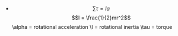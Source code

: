 - $$\sum \tau=Ia$$
  $$I = \frac{1}{2}mr^2$$
  \alpha = rotational acceleration
  \I = rotational inertia
  \tau = torque
